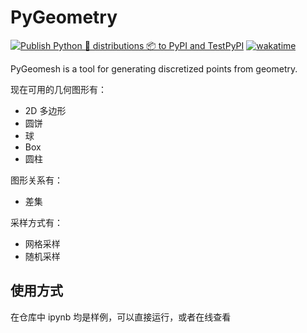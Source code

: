 # PyGeometry

[![Publish Python 🐍 distributions 📦 to PyPI and TestPyPI](https://github.com/AndPuQing/PyGeomesh/actions/workflows/publish-to-test-pypi.yml/badge.svg?branch=main)](https://github.com/AndPuQing/PyGeomesh/actions/workflows/publish-to-test-pypi.yml) [![wakatime](https://wakatime.com/badge/user/18644ffb-799a-4596-bf9f-2404ba651978/project/f02b8e04-904f-4934-8cb0-443861fa31a5.svg)](https://wakatime.com/badge/user/18644ffb-799a-4596-bf9f-2404ba651978/project/f02b8e04-904f-4934-8cb0-443861fa31a5)

PyGeomesh is a tool for generating discretized points from geometry.

现在可用的几何图形有：

- 2D 多边形
- 圆饼
- 球
- Box
- 圆柱

图形关系有：

- 差集

采样方式有：

- 网格采样
- 随机采样

## 使用方式

在仓库中 ipynb 均是样例，可以直接运行，或者在线查看
